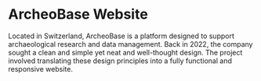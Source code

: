 # ArcheoBase Website
Located in Switzerland, ArcheoBase is a platform designed to support archaeological research and data management. Back in 2022, the company sought a clean and simple yet neat and well-thought design. The project involved translating these design principles into a fully functional and responsive website. 
